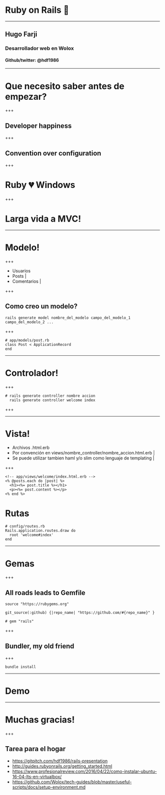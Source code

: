 # Ruby on Rails 💎
---
## Hugo Farji
### Desarrollador web en Wolox
#### Github/twitter: @hdf1986
---
# Que necesito saber antes de empezar?
+++
## Developer happiness

+++

## Convention over configuration

+++

# Ruby 💔 Windows

+++

# Larga vida a MVC!

---
# Modelo!

+++

- Usuarios
- Posts |
- Comentarios |

+++
## Como creo un modelo?
```
rails generate model nombre_del_modelo campo_del_modelo_1 campo_del_modelo_2 ...
```
+++
```
# app/models/post.rb
class Post < ApplicationRecord
end
```
---
# Controlador!

+++

```
# rails generate controller nombre accion
  rails generate controller welcome index
```
+++

---
# Vista!

- Archivos .html.erb
- Por convención en views/nombre_controller/nombre_accion.html.erb |
- Se puede utilizar tambien haml y/o slim como lenguaje de templating |

+++

```
<!-- app/views/welcome/index.html.erb -->
<% @posts.each do |post| %>
  <h1><%= post.title %></h1>
  <p><%= post.content %></p>
<% end %>
```

# Rutas

```
# config/routes.rb
Rails.application.routes.draw do
  root 'welcome#index'
end
```
---
# Gemas

+++

## All roads leads to Gemfile
```
source "https://rubygems.org"

git_source(:github) {|repo_name| "https://github.com/#{repo_name}" }

# gem "rails"

```

+++

## Bundler, my old friend

+++

```
bundle install
```
---
# Demo

---

# Muchas gracias!

+++

## Tarea para el hogar
- https://gitpitch.com/hdf1986/rails-presentation
- http://guides.rubyonrails.org/getting_started.html
- https://www.profesionalreview.com/2016/04/22/como-instalar-ubuntu-16-04-lts-en-virtualbox/
- https://github.com/Wolox/tech-guides/blob/master/useful-scripts/docs/setup-environment.md
